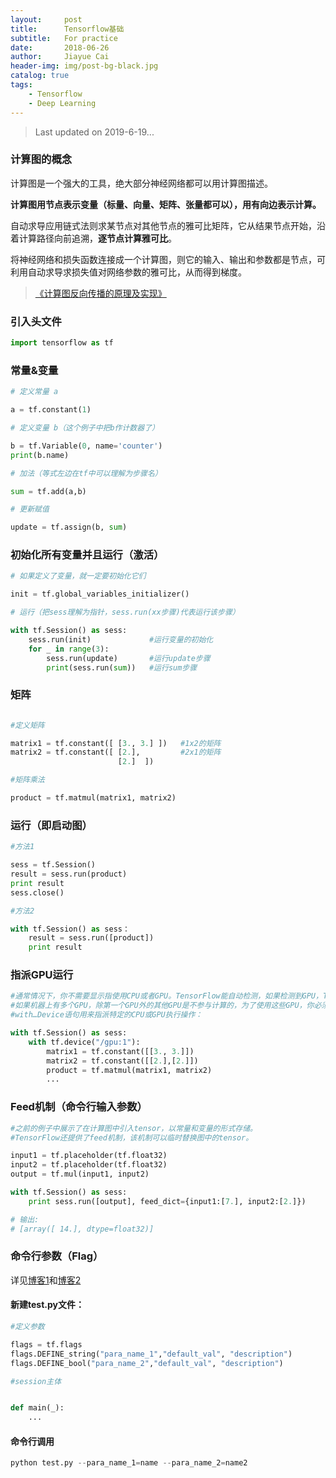```yaml
---
layout:     post
title:      Tensorflow基础
subtitle:   For practice
date:       2018-06-26
author:     Jiayue Cai
header-img: img/post-bg-black.jpg
catalog: true
tags:
    - Tensorflow
    - Deep Learning
---
```



> Last updated on 2019-6-19...  

### 计算图的概念

计算图是一个强大的工具，绝大部分神经网络都可以用计算图描述。

**计算图用节点表示变量（标量、向量、矩阵、张量都可以），用有向边表示计算。**

自动求导应用链式法则求某节点对其他节点的雅可比矩阵，它从结果节点开始，沿着计算路径向前追溯，**逐节点计算雅可比**。

将神经网络和损失函数连接成一个计算图，则它的输入、输出和参数都是节点，可利用自动求导求损失值对网络参数的雅可比，从而得到梯度。

> [《计算图反向传播的原理及实现》](https://mp.weixin.qq.com/s/KCCsTQ87BThVDcZcAfC68Q)

### 引入头文件 

```python
import tensorflow as tf
```

### 常量&变量 

```python
# 定义常量 a

a = tf.constant(1)

# 定义变量 b（这个例子中把b作计数器了）

b = tf.Variable(0, name='counter')
print(b.name)

# 加法（等式左边在tf中可以理解为步骤名）

sum = tf.add(a,b)

# 更新赋值

update = tf.assign(b, sum)
```	
### 初始化所有变量并且运行（激活）

```python
# 如果定义了变量，就一定要初始化它们

init = tf.global_variables_initializer() 

# 运行（把sess理解为指针，sess.run(xx步骤)代表运行该步骤）

with tf.Session() as sess:
    sess.run(init)             #运行变量的初始化
    for _ in range(3):
        sess.run(update)       #运行update步骤
        print(sess.run(sum))   #运行sum步骤
```

### 矩阵

```python

#定义矩阵

matrix1 = tf.constant([ [3., 3.] ])   #1x2的矩阵
matrix2 = tf.constant([ [2.],         #2x1的矩阵
                        [2.]  ])

#矩阵乘法

product = tf.matmul(matrix1, matrix2)
```

### 运行（即启动图）

```python
#方法1

sess = tf.Session()
result = sess.run(product)
print result
sess.close()

#方法2

with tf.Session() as sess：
    result = sess.run([product])
    print result
```

### 指派GPU运行

```python
#通常情况下，你不需要显示指使用CPU或者GPU。TensorFlow能自动检测，如果检测到GPU，TensorFlow会使用第一个GPU来执行操作。
#如果机器上有多个GPU，除第一个GPU外的其他GPU是不参与计算的，为了使用这些GPU，你必须将op明确指派给他们执行。
#with…Device语句用来指派特定的CPU或GPU执行操作：

with tf.Session() as sess:
    with tf.device("/gpu:1"):
        matrix1 = tf.constant([[3., 3.]])
        matrix2 = tf.constant([[2.],[2.]])
        product = tf.matmul(matrix1, matrix2)
        ...
```

### Feed机制（命令行输入参数） 

```python
#之前的例子中展示了在计算图中引入tensor，以常量和变量的形式存储。
#TensorFlow还提供了feed机制，该机制可以临时替换图中的tensor。

input1 = tf.placeholder(tf.float32)
input2 = tf.placeholder(tf.float32)
output = tf.mul(input1, input2)

with tf.Session() as sess:
    print sess.run([output], feed_dict={input1:[7.], input2:[2.]})

# 输出:
# [array([ 14.], dtype=float32)]
```

### 命令行参数（Flag）

详见[博客1](https://blog.csdn.net/u012436149/article/details/52870069)和[博客2](https://blog.csdn.net/lyc_yongcai/article/details/73456960)

#### 新建test.py文件：

```python
#定义参数

flags = tf.flags
flags.DEFINE_string("para_name_1","default_val", "description")
flags.DEFINE_bool("para_name_2","default_val", "description")

#session主体


def main(_): 
    ...
```

#### 命令行调用

```python
python test.py --para_name_1=name --para_name_2=name2
```
